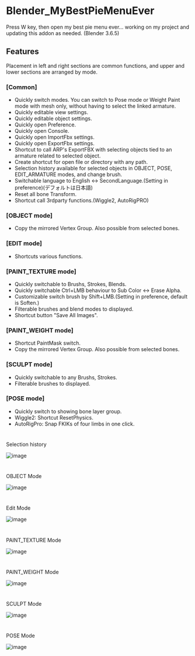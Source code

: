 # Blender_MyBestPieMenuEver

Press W key, then open my best pie menu ever... working on my project and updating this addon as needed.
(Blender 3.6.5)

## Features

Placement in left and right sections are common functions, and upper and lower sections are arranged by mode.

### [Common]

- Quickly switch modes. You can switch to Pose mode or Weight Paint mode with mesh only, without having to select the linked armature.
- Quickly editable view settings.
- Quickly editable object settings.
- Quickly open Preference.
- Quickly open Console.
- Quickly open ImportFbx settings.
- Quickly open ExportFbx settings.
- Shortcut to call ARP's ExportFBX with selecting objects tied to an armature related to selected object.
- Create shortcut for open file or directory with any path.
- Selection history available for selected objects in OBJECT, POSE, EDIT_ARMATURE modes, and change brush.
- Switchable language to English <-> SecondLanguage.(Setting in preference)(デフォルトは日本語)
- Reset all bone Transform.
- Shortcut call 3rdparty functions.(Wiggle2, AutoRigPRO)

### [OBJECT mode]
- Copy the mirrored Vertex Group. Also possible from selected bones.

### [EDIT mode]
- Shortcuts various functions.

### [PAINT_TEXTURE mode]

- Quickly switchable to Brushs, Strokes, Blends.
- Quickly switchable Ctrl+LMB behaviour to Sub Color <-> Erase Alpha.
- Customizable switch brush by Shift+LMB.(Setting in preference, default is Soften.)
- Filterable brushes and blend modes to displayed.
- Shortcut button "Save All Images".
  
### [PAINT_WEIGHT mode]

- Shortcut PaintMask switch.
- Copy the mirrored Vertex Group. Also possible from selected bones.

### [SCULPT mode]

- Quickly switchable to any Brushs, Strokes.
- Filterable brushes to displayed.

### [POSE mode]

- Quickly switch to showing bone layer group.
- Wiggle2: Shortcut ResetPhysics.
- AutoRigPro: Snap FKIKs of four limbs in one click.

#
Selection history

![image](https://github.com/emptybraces/Blender_MyBestPieMenuEver/assets/1441835/a12ea186-048b-43c9-9c6d-a5e5e7eeed0b)

#
OBJECT Mode

![image](https://github.com/emptybraces/Blender_MyBestPieMenuEver/assets/1441835/9cf9cf57-f246-4929-823b-7271788c0d73)

#
Edit Mode

![image](https://github.com/emptybraces/Blender_MyBestPieMenuEver/assets/1441835/be85f594-d210-4a29-bc81-9153405cbc77)

#
PAINT_TEXTURE Mode

![image](https://github.com/emptybraces/Blender_MyBestPieMenuEver/assets/1441835/43069e49-db28-4c5e-a4fa-1d24af1a0006)

#
PAINT_WEIGHT Mode

![image](https://github.com/emptybraces/Blender_MyBestPieMenuEver/assets/1441835/36bb97e4-1e21-44ab-9b55-9c2df7831d92)

#
SCULPT Mode

![image](https://github.com/emptybraces/Blender_MyBestPieMenuEver/assets/1441835/02d37582-2c76-4b2f-979c-2072179cec84)

#
POSE Mode

![image](https://github.com/emptybraces/Blender_MyBestPieMenuEver/assets/1441835/c7169fb1-75c1-4cd4-9e96-b45b40747670)
